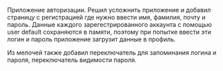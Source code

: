 Приложение авторизации.
Решил усложнить приложение и добавил страницу с регистрацией где нужно ввести имя, фамилия, почту и пароль.
Данные каждого зарегестрированного аккаунта с помощью user default сохраняются в памяти, поэтому при попытке
ввести эти логин и пароль приложение загрузит данные в профиль.

Из мелочей также добавил переключатель для запоминания логина и пароля, переключатель видимости пароля.
